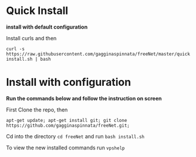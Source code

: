 # Quick Install

**install with default configuration**

Install curls and then

`curl -s https://raw.githubusercontent.com/gagginaspinnata/freeNet/master/quickinstall.sh | bash`

# Install with configuration

**Run the commands below and follow the instruction on screen**

First Clone the repo, then

`apt-get update; apt-get install git; git clone https://github.com/gagginaspinnata/freeNet.git;`

Cd into the directory `cd freeNet` and run `bash install.sh`

To view the new installed commands run `vpshelp`
